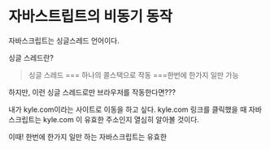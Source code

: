 # 자바스트립트의 비동기 동작

자바스크립트는 싱글스레드 언어이다.

싱글 스레드란?

> 싱글 스레드 === 하나의 콜스택으로 작동 ===한번에 한가지 일만 가능

하지만, 이런 싱글 스레드로만 브라우저를 작동한다면???

내가 kyle.com이라는 사이트로 이동을 하고 싶다. kyle.com 링크를 클릭했을 때 자바스크립트는 kyle.com 이 유효한 주소인지 열심히 알아볼 것이다.

이때! 한번에 한가지 일만 하는 자바스크립트는 유효한
